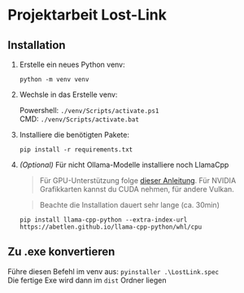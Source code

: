 # Projektarbeit Lost-Link

## Installation

1. Erstelle ein neues Python venv:
 
    ``python -m venv venv``

2. Wechsle in das Erstelle venv:
    
    Powershell: ``./venv/Scripts/activate.ps1`` <br>
    CMD: ``./venv/Scripts/activate.bat``

3. Installiere die benötigten Pakete:

    ``pip install -r requirements.txt``

4. *(Optional)* Für nicht Ollama-Modelle installiere noch LlamaCpp

    > Für GPU-Unterstützung folge [dieser Anleitung](https://llama-cpp-python.readthedocs.io/en/latest/). Für NVIDIA Grafikkarten kannst du CUDA nehmen, für andere Vulkan.
    
    > Beachte die Installation dauert sehr lange (ca. 30min)

    ``pip install llama-cpp-python --extra-index-url https://abetlen.github.io/llama-cpp-python/whl/cpu``

## Zu .exe konvertieren

Führe diesen Befehl im venv aus: ``pyinstaller .\LostLink.spec`` <br>
Die fertige Exe wird dann im ``dist`` Ordner liegen